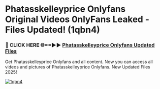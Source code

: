 # Phatasskelleyprice Onlyfans Original Videos 0nlyFans Leaked - Files Updated! (1qbn4)

<h3>🔴 CLICK HERE 🌐==►► <a href="https://tinyurl.com/ehrbuxhb" rel="nofollow">Phatasskelleyprice Onlyfans Updated Files</a></h3>

Get Phatasskelleyprice Onlyfans and all content. Now you can access all videos and pictures of Phatasskelleyprice Onlyfans. New Updated Files 2025!

[![1qbn4](https://i.imgur.com/lVYEuWS.gif)](https://tinyurl.com/ehrbuxhb)
